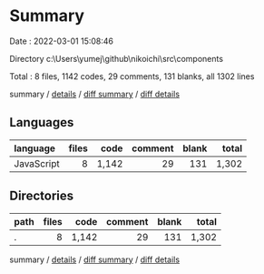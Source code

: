 # Summary

Date : 2022-03-01 15:08:46

Directory c:\Users\yumej\github\nikoichi\src\components

Total : 8 files,  1142 codes, 29 comments, 131 blanks, all 1302 lines

summary / [details](details.md) / [diff summary](diff.md) / [diff details](diff-details.md)

## Languages
| language | files | code | comment | blank | total |
| :--- | ---: | ---: | ---: | ---: | ---: |
| JavaScript | 8 | 1,142 | 29 | 131 | 1,302 |

## Directories
| path | files | code | comment | blank | total |
| :--- | ---: | ---: | ---: | ---: | ---: |
| . | 8 | 1,142 | 29 | 131 | 1,302 |

summary / [details](details.md) / [diff summary](diff.md) / [diff details](diff-details.md)